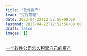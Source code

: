 ```yaml
---
title: "软件资产"
lead: "过程管理"
date: 2023-04-22T12:52:56+08:00
lastmod: 2023-04-22T12:52:56+08:00
draft: false
images: []
---
```




[一个软件公司怎么积累自己的资产](https://www.jianshu.com/p/a76995532dc7)
